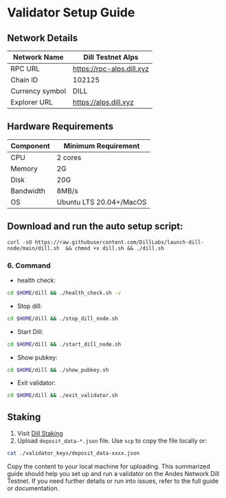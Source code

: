 # Validator Setup Guide

## Network Details

| Network Name | Dill Testnet Alps |
| --- | --- |
| RPC URL | https://rpc-alps.dill.xyz |
| Chain ID | 102125 |
| Currency symbol | DILL |
| Explorer URL | https://alps.dill.xyz |

## Hardware Requirements

| Component | Minimum Requirement |
| --- | --- |
| CPU | 2 cores |
| Memory | 2G |
| Disk | 20G |
| Bandwidth | 8MB/s |
| OS | Ubuntu LTS 20.04+/MacOS |

## Download and run the auto setup script:
```
curl -sO https://raw.githubusercontent.com/DillLabs/launch-dill-node/main/dill.sh  && chmod +x dill.sh && ./dill.sh
```
### 6. Command
- health check:
```bash
cd $HOME/dill && ./health_check.sh -v
```
- Stop dill:
```bash
cd $HOME/dill && ./stop_dill_node.sh
```
- Start Dill:
```bash
cd $HOME/dill && ./start_dill_node.sh
```
- Show pubkey:
```bash
cd $HOME/dill && ./show_pubkey.sh
```
- Exit validator:
```bash
cd $HOME/dill && ./exit_validator.sh
```
## Staking

1. Visit [Dill Staking](https://staking.dill.xyz/)
2. Upload `deposit_data-*.json` file.
Use `scp` to copy the file locally or:
```bash
cat ./validator_keys/deposit_data-xxxx.json
```
Copy the content to your local machine for uploading.
This summarized guide should help you set up and run a validator on the Andes Network Dill Testnet. If you need further details or run into issues, refer to the full guide or documentation.
